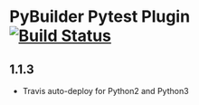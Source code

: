 PyBuilder Pytest Plugin [![Build Status](https://travis-ci.org/AlexeySanko/pybuilder_pytest.svg?branch=master)](https://travis-ci.org/AlexeySanko/pybuilder_pytest)
=======================

1.1.3
-----
- Travis auto-deploy for Python2 and Python3